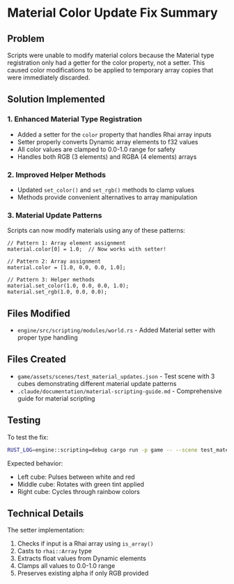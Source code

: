 # Material Color Update Fix Summary

## Problem
Scripts were unable to modify material colors because the Material type registration only had a getter for the color property, not a setter. This caused color modifications to be applied to temporary array copies that were immediately discarded.

## Solution Implemented

### 1. Enhanced Material Type Registration
- Added a setter for the `color` property that handles Rhai array inputs
- Setter properly converts Dynamic array elements to f32 values
- All color values are clamped to 0.0-1.0 range for safety
- Handles both RGB (3 elements) and RGBA (4 elements) arrays

### 2. Improved Helper Methods
- Updated `set_color()` and `set_rgb()` methods to clamp values
- Methods provide convenient alternatives to array manipulation

### 3. Material Update Patterns
Scripts can now modify materials using any of these patterns:
```rhai
// Pattern 1: Array element assignment
material.color[0] = 1.0;  // Now works with setter!

// Pattern 2: Array assignment
material.color = [1.0, 0.0, 0.0, 1.0];

// Pattern 3: Helper methods
material.set_color(1.0, 0.0, 0.0, 1.0);
material.set_rgb(1.0, 0.0, 0.0);
```

## Files Modified
- `engine/src/scripting/modules/world.rs` - Added Material setter with proper type handling

## Files Created
- `game/assets/scenes/test_material_updates.json` - Test scene with 3 cubes demonstrating different material update patterns
- `.claude/documentation/material-scripting-guide.md` - Comprehensive guide for material scripting

## Testing
To test the fix:
```bash
RUST_LOG=engine::scripting=debug cargo run -p game -- --scene test_material_updates.json
```

Expected behavior:
- Left cube: Pulses between white and red
- Middle cube: Rotates with green tint applied
- Right cube: Cycles through rainbow colors

## Technical Details
The setter implementation:
1. Checks if input is a Rhai array using `is_array()`
2. Casts to `rhai::Array` type
3. Extracts float values from Dynamic elements
4. Clamps all values to 0.0-1.0 range
5. Preserves existing alpha if only RGB provided